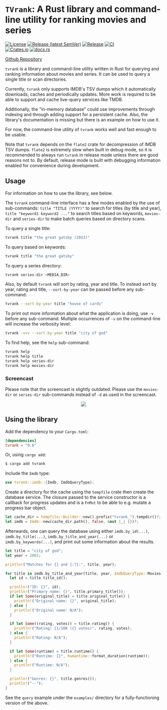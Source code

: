 # `TVrank`: A Rust library and command-line utility for ranking movies and series

[![License](https://img.shields.io/github/license/fredmorcos/tvrank?style=for-the-badge)](https://github.com/fredmorcos/tvrank/blob/main/LICENSE)
[![Release (latest SemVer)](https://img.shields.io/github/v/release/fredmorcos/tvrank?sort=semver&style=for-the-badge)](https://github.com/fredmorcos/tvrank/releases)
[![Release](https://img.shields.io/github/workflow/status/fredmorcos/tvrank/Release?label=Release&style=for-the-badge)](https://github.com/fredmorcos/tvrank/releases)
[![CI](https://img.shields.io/github/workflow/status/fredmorcos/tvrank/CI?label=Master&style=for-the-badge)](https://github.com/fredmorcos/tvrank/actions)
</br>
[![Crates.io](https://img.shields.io/crates/v/tvrank?style=for-the-badge)](https://crates.io/crates/tvrank)
[![docs.rs](https://img.shields.io/docsrs/tvrank?style=for-the-badge)](https://docs.rs/tvrank/0.6.1/tvrank/)

[Github Repository](https://github.com/fredmorcos/tvrank)

`tvrank` is a library and command-line utility written in Rust for querying and ranking
information about movies and series. It can be used to query a single title or scan
directories.

Currently, `tvrank` only supports IMDB's TSV dumps which it automatically downloads,
caches and periodically updates. More work is required to be able to support and cache
live-query services like TMDB.

Additionally, the "in-memory database" could use improvements through indexing and through
adding support for a persistent cache. Also, the library's documentation is missing but
there is an example on how to use it.

For now, the command-line utility of `tvrank` works well and fast enough to be usable.

Note that `tvrank` depends on the `flate2` crate for decompression of IMDB TSV
dumps. `flate2` is extremely slow when built in debug mode, so it is recommended to always
run `tvrank` in release mode unless there are good reasons not to. By default, release
mode is built with debugging information enabled for convenience during development.

## Usage

For information on how to use the library, see below.

The `tvrank` command-line interface has a few modes enabled by the use of sub-commands:
`title "TITLE (YYYY)"` to search for titles (by title and year), `title "keyword1 keyword2
..."` to search titles based on keywords, `movies-dir` and `series-dir` to make batch
queries based on directory scans.

To query a single title:

```sh
tvrank title "the great gatsby (2013)"
```

To query based on keywords:

```sh
tvrank title "the great gatsby"
```

To query a series directory:

```sh
tvrank series-dir <MEDIA_DIR>
```

Also, by default `tvrank` will sort by rating, year and title. To instead sort by year,
rating and title, `--sort-by-year` can be passed before any sub-command:

```sh
tvrank --sort-by-year title "house of cards"
```

To print out more information about what the application is doing, use `-v` before any
sub-command. Multiple occurrences of `-v` on the command-line will increase the verbosity
level:

```sh
tvrank -vvv --sort-by-year title "city of god"
```

To find help, see the `help` sub-command:

```sh
tvrank help
tvrank help title
tvrank help series-dir
tvrank help movies-dir
```

### Screencast

Please note that the screencast is slightly outdated. Please use the `movies-dir` or
`series-dir` sub-commands instead of `-d` as used in the screencast.

<p align="center">
    <img src="screencasts/screencast_2021-11-22.gif">
</p>

## Using the library

Add the dependency to your `Cargo.toml`:

```toml
[dependencies]
tvrank = "0.6"
```

Or, using `cargo add`:

```sh
$ cargo add tvrank
```

Include the `Imdb` type:

```rust
use tvrank::imdb::{Imdb, ImdbQueryType};
```

Create a directory for the cache using the `tempfile` crate then create the database
service. The closure passed to the service constructor is a callback for progress updates
and is a `FnMut` to be able to e.g. mutate a progress bar object.

```rust
let cache_dir = tempfile::Builder::new().prefix("tvrank_").tempdir()?;
let imdb = Imdb::new(cache_dir.path(), false, &mut |_| {})?;
```

Afterwards, one can query the database using either `imdb.by_id(...)`,
`imdb.by_title(...)`, `imdb.by_title_and_year(...)` or `imdb.by_keywords(...)`, and print
out some information about the results.

```rust
let title = "city of god";
let year = 2002;

println!("Matches for {} and {:?}:", title, year);

for title in imdb.by_title_and_year(title, year, ImdbQueryType::Movies)? {
  let id = title.title_id();

  println!("ID: {}", id);
  println!("Primary name: {}", title.primary_title());
  if let Some(original_title) = title.original_title() {
    println!("Original name: {}", original_title);
  } else {
    println!("Original name: N/A");
  }

  if let Some((rating, votes)) = title.rating() {
    println!("Rating: {}/100 ({} votes)", rating, votes);
  } else {
    println!("Rating: N/A");
  }

  if let Some(runtime) = title.runtime() {
    println!("Runtime: {}", humantime::format_duration(runtime));
  } else {
    println!("Runtime: N/A");
  }

  println!("Genres: {}", title.genres());
  println!("--");
}
```

See the `query` example under the `examples/` directory for a fully-functioning version of
the above.
